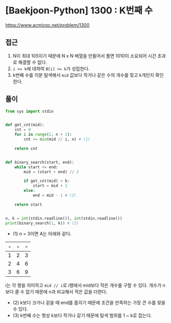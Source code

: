 [Baekjoon-Python] 1300 : K번째 수
=
<https://www.acmicpc.net/problem/1300>


접근
--


1. N이 최대 105이기 때문에 N x N 배열을 만들어서 풀면 1010이 소요되어 시간 초과로 해결할 수 없다.
2. `i <= k`에 대하여 `B[i] <= k`가 성립한다.
3. k번째 수를 이분 탐색해서 `mid` 값보다 작거나 같은 수의 개수를 찾고 k개인지 확인한다.


풀이
--



```python
from sys import stdin


def get_cnt(mid):
    cnt = 0
    for i in range(1, n + 1):
        cnt += min(mid // i, n) # (1)

    return cnt


def binary_search(start, end):
    while start <= end:
        mid = (start + end) // 2

        if get_cnt(mid) < k:
            start = mid + 1
        else:
            end = mid - 1 # (2)

    return start


n, k = int(stdin.readline()), int(stdin.readline())
print(binary_search(1, k)) # (3)
```


* (1) n = 3이면 A는 아래와 같다.



| - | - | - |
| --- | --- | --- |
| 1 | 2 | 3 |
| 2 | 4 | 6 |
| 3 | 6 | 9 |

i는 각 행을 의미하고 `mid // i`로 i행에서 mid보다 작은 개수를 구할 수 있다. 개수가 n보다 클 수 없기 때문에 n과 비교해서 작은 값을 더한다.
* (2) k보다 크거나 같을 때 end를 좁히기 때문에 조건을 만족하는 가장 큰 수를 찾을 수 있다.
* (3) k번째 수는 항상 k보다 작거나 같기 때문에 탐색 범위를 1 ~ k로 잡는다.
